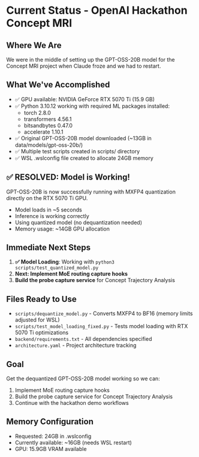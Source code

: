 # Current Status - OpenAI Hackathon Concept MRI

## Where We Are
We were in the middle of setting up the GPT-OSS-20B model for the Concept MRI project when Claude froze and we had to restart.

## What We've Accomplished
- ✅ GPU available: NVIDIA GeForce RTX 5070 Ti (15.9 GB)
- ✅ Python 3.10.12 working with required ML packages installed:
  - torch 2.8.0
  - transformers 4.56.1 
  - bitsandbytes 0.47.0
  - accelerate 1.10.1
- ✅ Original GPT-OSS-20B model downloaded (~13GB in data/models/gpt-oss-20b/)
- ✅ Multiple test scripts created in scripts/ directory
- ✅ WSL .wslconfig file created to allocate 24GB memory

## ✅ RESOLVED: Model is Working!
GPT-OSS-20B is now successfully running with MXFP4 quantization directly on the RTX 5070 Ti GPU.
- Model loads in ~5 seconds
- Inference is working correctly
- Using quantized model (no dequantization needed)
- Memory usage: ~14GB GPU allocation

## Immediate Next Steps
1. **✅ Model Loading**: Working with `python3 scripts/test_quantized_model.py`
2. **Next: Implement MoE routing capture hooks**
3. **Build the probe capture service** for Concept Trajectory Analysis

## Files Ready to Use
- `scripts/dequantize_model.py` - Converts MXFP4 to BF16 (memory limits adjusted for WSL)
- `scripts/test_model_loading_fixed.py` - Tests model loading with RTX 5070 Ti optimizations
- `backend/requirements.txt` - All dependencies specified
- `architecture.yaml` - Project architecture tracking

## Goal
Get the dequantized GPT-OSS-20B model working so we can:
1. Implement MoE routing capture hooks
2. Build the probe capture service for Concept Trajectory Analysis
3. Continue with the hackathon demo workflows

## Memory Configuration
- Requested: 24GB in .wslconfig 
- Currently available: ~16GB (needs WSL restart)
- GPU: 15.9GB VRAM available